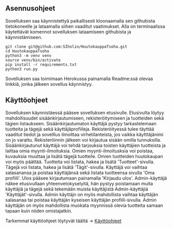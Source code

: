 ## Asennusohjeet

Sovelluksen saa käynnistettyä paikallisesti kloonaamalla sen githubista tietokoneelle ja lataamalla siihen vaaditut vaatimukset. Alla on terminaalissa käytettävät komennot sovelluksen lataamiseen githubista ja käynnistämiseen. 

```
git clone git@github.com:SIholin/HuutokauppaTsoha.git
cd HuutokauppaTsoha
python3 -m venv venv
source venv/bin/activate
pip install -r requirements.txt
python3 run.py

```

Sovelluksen saa toimimaan Herokussa painamalla Readme:ssä olevaa linkkiä, jonka jälkeen sovellus käynnistyy. 

## Käyttöohjeet

Sovelluksen käynnistäessä pääsee sovelluksen etusivulle. Etusivulta löytyy mahdollisuudet sisäänkirjautumiseen, rekisteröitymiseen ja tuotteiden sekä tägien listaukseen. Sisäänkirjautumaton käyttäjä pystyy tarkastelemaan tuotteita ja tägejä sekä käyttäjäprofiileja. Rekisteröityessä tulee täyttää vaaditut tiedot ja sovelllus ilmoittaa virhetilanteista, jos vaikka käytttäjänimi on jo varattu. Rekisteröinnin jälkeen voi kirjautua sisään omilla tunnuksilla. Sisäänkirjautunut käyttäjä voi tehdä tarjouksia toisten käyttäjien tuotteista ja laittaa omia myynti-ilmoituksia. Omien myynti-ilmoitusksia voi poistaa, kuvauksia muuttaa ja lisätä tägejä tuotteile. Omien tuotteiden huutokaupan voi myös päättää. Tuotteita voi listata, hakea ja lisätä 'Tuotteet'-sivulla. Tägejä voi listata, hakea ja lisätä 'Tägit'-sivulla. Käyttäjä voi vaihtaa salasanansa ja poistaa käyttäjänsä sekä listata tuotteensa sivulla 'Oma profiili'. Ulos pääsee kirjautumaan painamalla 'Kirjaudu ulos'. Admin-käyttäjä näkee etusivullaan yhteenvetokyselyitä, hän pystyy poistamaan muita käyttäjiä ja tägejä sekä tekemään muista käyttäjistä Admin-käyttäjiä 'Käyttäjät'-sivulla. Admin käyttäjn on myös mahdollista vaihtaa käyttäjän salasanaa tai poistaa käyttäjän kyseisen käyttäjän profiili-sivulla. Admin käyttäjän on myös mahdollista muokata myynnissä olevia tuotteita samaan tapaan kuin niiden omistajatkin.

Tarkemmat käyttöohjeet löytyvät täältä -> [Käyttöohjeet](https://github.com/SIholin/HuutokauppaTsoha/blob/master/documentation/usage.md)
